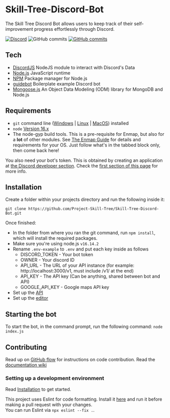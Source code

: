 # Skill-Tree-Discord-Bot
The Skill Tree Discord Bot allows users to keep track of their self-improvement progress effortlessly through Discord.

[![Discord](https://badgen.net/badge/icon/discord?icon=discord&label)](https://discord.gg/skilltree)
![GitHub commits](https://badgen.net/github/license/Project-Skill-Tree/Skill-Tree-Discord-Bot)
[![GitHub commits](https://badgen.net/github/stars/Project-Skill-Tree/Skill-Tree-Discord-Bot)](https://github.com/Project-Skill-Tree/Skill-Tree-Discord-Bot/stargazers)

## Tech
- [DiscordJS](https://discord.js.org/#/) NodeJS module to interact with Discord's Data
- [Node.js](https://nodejs.org/en/) JavaScript runtime
- [NPM](https://www.npmjs.com/) Package manager for Node.js
- [guidebot](https://github.com/AnIdiotsGuide/guidebot/) Boilerplate example Discord bot
- [Mongoose.js](https://mongoosejs.com/) An Object Data Modeling (ODM) library for MongoDB and Node.js

## Requirements

- `git` command line ([Windows](https://git-scm.com/download/win) | [Linux](https://git-scm.com/download/linux) | [MacOS](https://git-scm.com/download/mac)) installed
- `node` [Version 16.x](https://nodejs.org)
- The node-gyp build tools. This is a pre-requisite for Enmap, but also for a **lot** of other modules. See [The Enmap Guide](https://enmap.evie.dev/install#pre-requisites) for details and requirements for your OS. Just follow what's in the tabbed block only, then come back here!

You also need your bot's token. This is obtained by creating an application
at [the Discord developer section](https://discord.com/developers/applications). Check the [first section of this page](https://anidiots.guide/getting-started/getting-started-long-version)
for more info.

## Installation

Create a folder within your projects directory and run the following inside it:

`git clone https://github.com/Project-Skill-Tree/Skill-Tree-Discord-Bot.git`

Once finished:

- In the folder from where you ran the git command, run `npm install`, which will install the required packages.
- Make sure you're using node.js `v16.14.2`
- Rename `.env-example` to `.env` and put each key inside as follows
  - DISCORD_TOKEN - Your bot token
  - OWNER - Your discord ID
  - API_URL - The URL of your API instance (for example: http://localhost:3000/v1, must include /v1/ at the end)
  - API_KEY - The API key (Can be anything, shared between bot and API)
  - GOOGLE_API_KEY - Google maps API key
- Set up the [API](https://github.com/Project-Skill-Tree/Skill-Tree-API)
- Set up the [editor](https://github.com/Project-Skill-Tree/Skill-Tree-Editor)
## Starting the bot

To start the bot, in the command prompt, run the following command:
`node index.js`

## Contributing
Read up on [GitHub flow](https://docs.github.com/en/get-started/quickstart/github-flow) for instructions on code contribution.
Read the [documentation wiki](https://www.projectskilltree.com)
### Setting up a development environment
Read [Installation](#installation) to get started.

This project uses Eslint for code formatting. Install it [here](https://eslint.org/) and run it before making a pull request with your changes.<br>
You can run Eslint via `npx eslint --fix .`.